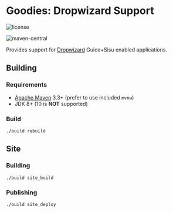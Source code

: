 <!--

    Copyright (c) 2018-present Sonatype, Inc. All rights reserved.

    This program is licensed to you under the Apache License Version 2.0,
    and you may not use this file except in compliance with the Apache License Version 2.0.
    You may obtain a copy of the Apache License Version 2.0 at http://www.apache.org/licenses/LICENSE-2.0.

    Unless required by applicable law or agreed to in writing,
    software distributed under the Apache License Version 2.0 is distributed on an
    "AS IS" BASIS, WITHOUT WARRANTIES OR CONDITIONS OF ANY KIND, either express or implied.
    See the Apache License Version 2.0 for the specific language governing permissions and limitations there under.

-->
# Goodies: Dropwizard Support

![license](https://img.shields.io/github/license/sonatype/dropwizard-support.svg)

![maven-central](https://img.shields.io/maven-central/v/org.sonatype.goodies.dropwizard/dropwizard-support.svg)

Provides support for [Dropwizard](https://www.dropwizard.io/) Guice+Sisu enabled applications.

## Building

### Requirements

* [Apache Maven](https://maven.apache.org/) 3.3+ (prefer to use included `mvnw`)
* JDK 8+ (10 is **NOT** supported)

### Build

    ./build rebuild

## Site 

### Building

    ./build site_build
    
### Publishing

    ./build site_deploy
